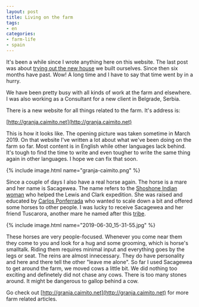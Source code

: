 ```yaml
---
layout: post
title: Living on the farm
tags:
- en
categories:
- farm-life
- spain
---
```

It's been a while since I wrote anything here on this website. The last post was about [trying out the new house](/2018/12/29/spent-the-night-in-the-new-house.html) we built ourselves. Since then six months have past. Wow! A long time and I have to say that time went by in a hurry.

We have been pretty busy with all kinds of work at the farm and elsewhere. I was also working as a Consultant for a new client in Belgrade, Serbia.

There is a new website for all things related to the farm. It's address is:

[http://granja.caimito.net](http://granja.caimito.net)

This is how it looks like. The opening picture was taken sometime in March 2019. On that website I've written a lot about what we've been doing on the farm so far. Most content is in English while other languages lack behind. It's tough to find the time to write and even tougher to write the same thing again in other languages. I hope we can fix that soon.

{% include image.html name="granja-caimito.png" %}

Since a couple of days I also have a real horse again. The horse is a mare and her name is Sacagewea. The name refers to the [Shoshone Indian woman](https://en.wikipedia.org/wiki/Sacagawea) who helped the Lewis and Clark expedition. She was raised and educated by [Carlos Ponferrada](http://caballosnaturalmente.com/) who wanted to scale down a bit and offered some horses to other people. I was lucky to receive Sacagewea and her friend Tuscarora, another mare he named after this [tribe](https://en.wikipedia.org/wiki/Tuscarora_people).

{% include image.html name="2019-06-30_15-31-55.jpg" %}

These horses are very people-focused. Whenever you come near them they come to you and look for a hug and some grooming, which is horse's smalltalk. Riding them requires minimal input and everything goes by the legs or seat. The reins are almost innecessary. They do have personality and here and there tell the other "leave me alone". So far I used Sacagewea to get around the farm, we moved cows a little bit. We did nothing too exciting and definetely did not chase any cows. There is too many stones around. It might be dangerous to gallop behind a cow.

Go check out [http://granja.caimito.net](http://granja.caimito.net) for more farm related articles.
